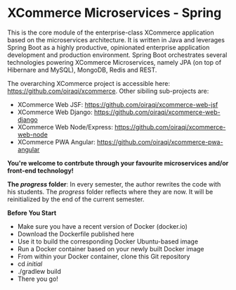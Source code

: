 # XCommerce Microservices - Spring
This is the core module of the enterprise-class XCommerce application based on the microservices architecture. It is written in Java and leverages Spring Boot as a highly productive, opinionated enterprise application development and production environment. Spring Boot orchestrates several technologies powering XCommerce Microservices, namely JPA (on top of Hibernare and MySQL), MongoDB, Redis and REST.

The overarching XCommerce project is accessible here: https://github.com/oiraqi/xcommerce. Other sibiling sub-projects are:
- XCommerce Web JSF: https://github.com/oiraqi/xcommerce-web-jsf
- XCommerce Web Django: https://github.com/oiraqi/xcommerce-web-django
- XCommerce Web Node/Express: https://github.com/oiraqi/xcommerce-web-node
- XCommerce PWA Angular: https://github.com/oiraqi/xcommerce-pwa-angular

**You're welcome to contrbute through your favourite microservices and/or front-end technology!**

**The *progress* folder**: In every semester, the author rewrites the code with his students. The *progress* folder reflects where they are now. It will be reinitialized by the end of the current semester.

**Before You Start**
- Make sure you have a recent version of Docker (docker.io)
- Download the Dockerfile published here
- Use it to build the corresponding Docker Ubuntu-based image
- Run a Docker container based on your newly built Docker image
- From within your Docker container, clone this Git repository
- cd *initial*
- ./gradlew build
- There you go!
